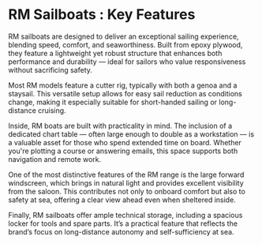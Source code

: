 # RM Sailboats : Key Features

RM sailboats are designed to deliver an exceptional sailing experience, blending speed, comfort, and seaworthiness. Built from epoxy plywood, they feature a lightweight yet robust structure that enhances both performance and durability — ideal for sailors who value responsiveness without sacrificing safety.

Most RM models feature a cutter rig, typically with both a genoa and a staysail. This versatile setup allows for easy sail reduction as conditions change, making it especially suitable for short-handed sailing or long-distance cruising.

Inside, RM boats are built with practicality in mind. The inclusion of a dedicated chart table — often large enough to double as a workstation — is a valuable asset for those who spend extended time on board. Whether you're plotting a course or answering emails, this space supports both navigation and remote work.

One of the most distinctive features of the RM range is the large forward windscreen, which brings in natural light and provides excellent visibility from the saloon. This contributes not only to onboard comfort but also to safety at sea, offering a clear view ahead even when sheltered inside.

Finally, RM sailboats offer ample technical storage, including a spacious locker for tools and spare parts. It’s a practical feature that reflects the brand’s focus on long-distance autonomy and self-sufficiency at sea.